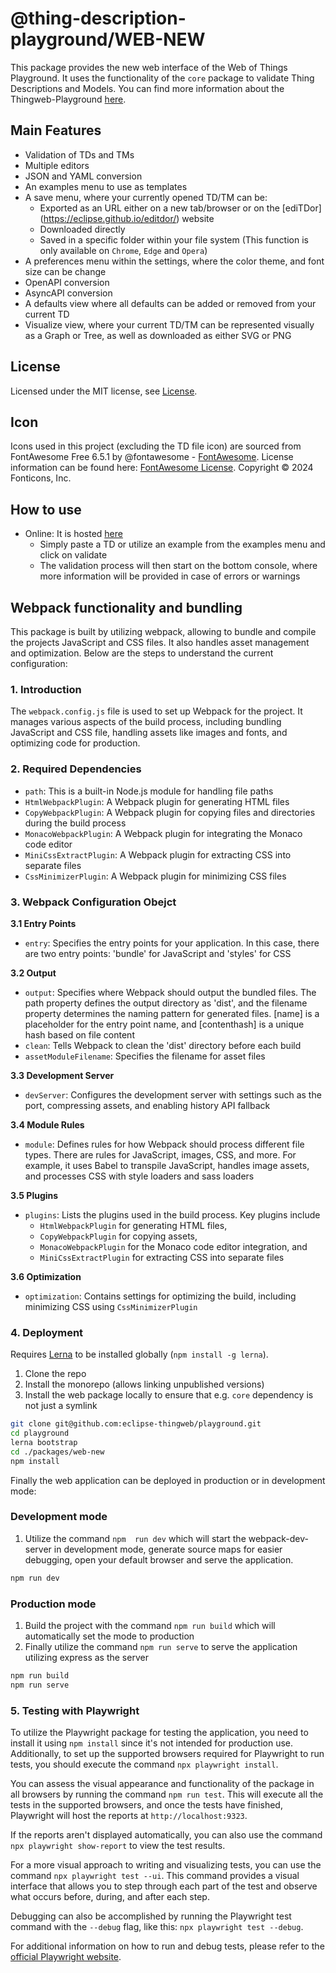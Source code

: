 # @thing-description-playground/**WEB-NEW**

This package provides the new web interface of the Web of Things Playground. It uses the functionality of the `core` package to validate Thing Descriptions and Models. You can find more information about the Thingweb-Playground [here](https://github.com/eclipse-thingweb/playground).

## Main Features

- Validation of TDs and TMs
- Multiple editors
- JSON and YAML conversion
- An examples menu to use as templates
- A save menu, where your currently opened TD/TM can be:
  - Exported as an URL either on a new tab/browser or on the [ediTDor] (https://eclipse.github.io/editdor/) website
  - Downloaded directly
  - Saved in a specific folder within your file system (This function is only available on `Chrome`, `Edge` and `Opera`)
- A preferences menu within the settings, where the color theme, and font size can be change
- OpenAPI conversion
- AsyncAPI conversion
- A defaults view where all defaults can be added or removed from your current TD
- Visualize view, where your current TD/TM can be represented visually as a Graph or Tree, as well as downloaded as either SVG or PNG

## License

Licensed under the MIT license, see [License](../../LICENSE.md).

## Icon

Icons used in this project (excluding the TD file icon) are sourced from FontAwesome Free 6.5.1 by @fontawesome - [FontAwesome](https://fontawesome.com).
License information can be found here: [FontAwesome License](https://fontawesome.com/license/free). Copyright © 2024 Fonticons, Inc.

## How to use

- Online: It is hosted [here](http://plugfest.thingweb.io/playground-new/)
  - Simply paste a TD or utilize an example from the examples menu and click on validate
  - The validation process will then start on the bottom console, where more information will be provided in case of errors or warnings

## Webpack functionality and bundling

This package is built by utilizing webpack, allowing to bundle and compile the projects JavaScript and CSS files. It also handles asset management and optimization. Below are the steps to understand the current configuration:

### 1. Introduction

The `webpack.config.js` file is used to set up Webpack for the project. It manages various aspects of the build process, including bundling JavaScript and CSS file, handling assets like images and fonts, and optimizing code for production.

### 2. Required Dependencies

- `path`: This is a built-in Node.js module for handling file paths
- `HtmlWebpackPlugin`: A Webpack plugin for generating HTML files
- `CopyWebpackPlugin`: A Webpack plugin for copying files and directories during the build process
- `MonacoWebpackPlugin`: A Webpack plugin for integrating the Monaco code editor
- `MiniCssExtractPlugin`: A Webpack plugin for extracting CSS into separate files
- `CssMinimizerPlugin`: A Webpack plugin for minimizing CSS files

### 3. Webpack Configuration Obejct

**3.1 Entry Points**

- `entry`: Specifies the entry points for your application. In this case, there are two entry points: 'bundle' for JavaScript and 'styles' for CSS

**3.2 Output**

- `output`: Specifies where Webpack should output the bundled files. The path property defines the output directory as 'dist', and the filename property determines the naming pattern for generated files. [name] is a placeholder for the entry point name, and [contenthash] is a unique hash based on file content
- `clean`: Tells Webpack to clean the 'dist' directory before each build
- `assetModuleFilename`: Specifies the filename for asset files

**3.3 Development Server**

- `devServer`: Configures the development server with settings such as the port, compressing assets, and enabling history API fallback

**3.4 Module Rules**

- `module`: Defines rules for how Webpack should process different file types. There are rules for JavaScript, images, CSS, and more. For example, it uses Babel to transpile JavaScript, handles image assets, and processes CSS with style loaders and sass loaders

**3.5 Plugins**

- `plugins`: Lists the plugins used in the build process. Key plugins include
    - `HtmlWebpackPlugin` for generating HTML files,
    - `CopyWebpackPlugin` for copying assets,
    - `MonacoWebpackPlugin` for the Monaco code editor integration, and
    - `MiniCssExtractPlugin` for extracting CSS into separate files

**3.6 Optimization**

- `optimization`: Contains settings for optimizing the build, including minimizing CSS using `CssMinimizerPlugin`


### 4. Deployment

Requires [Lerna](https://www.npmjs.com/package/lerna) to be installed globally (`npm install -g lerna`).

1. Clone the repo
2. Install the monorepo (allows linking unpublished versions)
3. Install the web package locally to ensure that e.g. `core` dependency is not just a symlink

```sh
git clone git@github.com:eclipse-thingweb/playground.git
cd playground
lerna bootstrap
cd ./packages/web-new
npm install
```

Finally the web application can be deployed in production or in development mode:

### Development mode

1. Utilize the command `npm  run dev` which will start the webpack-dev-server in development mode, generate source maps for easier debugging, open your default browser and serve the application.

```sh
npm run dev
```

### Production mode

1. Build the project with the command `npm run build` which will automatically set the mode to production
2. Finally utilize the command `npm run serve` to serve the application utilizing express as the server

```sh
npm run build
npm run serve
```

### 5. Testing with Playwright

To utilize the Playwright package for testing the application, you need to install it using `npm install` since it's not intended for production use. Additionally, to set up the supported browsers required for Playwright to run tests, you should execute the command `npx playwright install`.

You can assess the visual appearance and functionality of the package in all browsers by running the command `npm run test`. This will execute all the tests in the supported browsers, and once the tests have finished, Playwright will host the reports at `http://localhost:9323`.

If the reports aren't displayed automatically, you can also use the command `npx playwright show-report` to view the test results.

For a more visual approach to writing and visualizing tests, you can use the command `npx playwright test --ui`. This command provides a visual interface that allows you to step through each part of the test and observe what occurs before, during, and after each step.

Debugging can also be accomplished by running the Playwright test command with the `--debug` flag, like this: `npx playwright test --debug`.

For additional information on how to run and debug tests, please refer to the [official Playwright website](https://playwright.dev/docs/running-tests).

